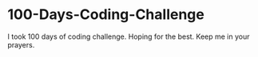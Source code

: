 # 100-Days-Coding-Challenge
I took 100 days of coding challenge. Hoping for the best. Keep me in your prayers.
